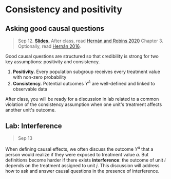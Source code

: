 
# Consistency and positivity

## Asking good causal questions

> Sep 12. [**Slides.**](assets/slides/3-1_consistency_positivity.pdf) After class, read [Hernán and Robins 2020](https://www.hsph.harvard.edu/miguel-hernan/causal-inference-book/) Chapter 3. Optionally, read [Hernán 2016](https://www.ncbi.nlm.nih.gov/pmc/articles/PMC5207342/).

Good causal questions are structured so that credibility is strong for two key assumptions: positivity and consistency.

1. **Positivity.** Every population subgroup receives every treatment value with non-zero probability
2. **Consistency.** Potential outcomes $Y^A$ are well-defined and linked to observable data

After class, you will be ready for a discussion in lab related to a common violation of the consistency assumption when one unit's treatment affects another unit's outcome.

## Lab: Interference

> Sep 13

When defining causal effects, we often discuss the outcome $Y^a$ that a person would realize if they were exposed to treatment value $a$. But definitions become harder if there exists **interference**: the outcome of unit $i$ depends on the treatment assigned to unit $j$. This discussion will address how to ask and answer causal questions in the presence of interference.
